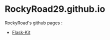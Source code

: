 RockyRoad29.github.io
=====================

RockyRoad's github pages :

  * [Flask-Kit](http://rockyroad29.github.io/)
